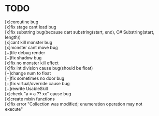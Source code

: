 # TODO
[x]coroutine bug  
[x]fix stage cant load bug  
[x]fix substring bug(because dart substring(start, end), C# Substring(start, length))  
[x]cant kill monster bug  
[x]monster cant move bug  
[+]tile debug render  
[+]fix shadow bug  
[x]fix no monster kill effect  
[x]fix int division cause bug(should be float)  
[+]change num to float  
[+]fix sometimes no door bug  
[+]fix virtual/override cause bug  
[+]rewrite UsableSkill  
[x]check "a = a ?? xx" cause bug  
[x]create mixin functions  
[x]fix error "Collection was modified; enumeration operation may not execute"  
